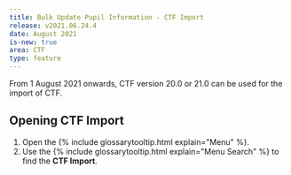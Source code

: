 ```yaml
---
title: Bulk Update Pupil Information - CTF Import
release: v2021.06.24.4
date: August 2021
is-new: true
area: CTF
type: feature
---
```


From 1 August 2021 onwards, CTF version 20.0 or 21.0 can be used for the import of CTF.

## Opening CTF Import

1. Open the {% include glossarytooltip.html explain="Menu" %}.
2. Use the {% include glossarytooltip.html explain="Menu Search" %} to find the **CTF Import**.
